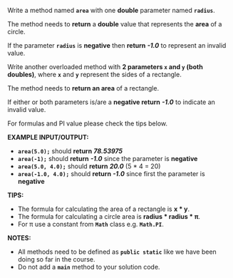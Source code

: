 Write a method named **`area`** with one **double** parameter named **`radius`**.

The method needs to **return** a **double** value that represents the **area** of a circle.

If the parameter **`radius`** is **negative** then **return** **_-1.0_** to represent an invalid value.

Write another overloaded method with **2 parameters **`x`** and **`y`** (both doubles)**, where **`x`** and **`y`** represent the sides of a rectangle.

The method needs to **return an area** of a rectangle.

If either or both parameters is/are a **negative return** **_-1.0_** to indicate an invalid value.

For formulas and PI value please check the tips below.

**EXAMPLE INPUT/OUTPUT:**

* **`area(5.0);`** should **return** **_78.53975_**
* **`area(-1);`** should **return** **_-1.0_** since the parameter is **negative**
* **`area(5.0, 4.0);`** should **return** **_20.0_** (5 * 4 = 20)
* **`area(-1.0, 4.0);`** should **return** **_-1.0_** since first the parameter is **negative**

**TIPS:**

* The formula for calculating the area of a rectangle is **x * y**.
* The formula for calculating a circle area is **radius * radius * π**.
* For π use a constant from **`Math`** class e.g. **`Math.PI`**.

**NOTES:** 

* All methods need to be defined as **`public static`** like we have been doing so far in the course.
* Do not add a **`main`** method to your solution code.
